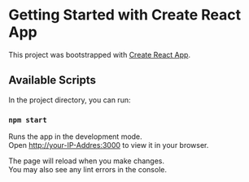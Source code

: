 # Getting Started with Create React App

This project was bootstrapped with [Create React App](https://github.com/facebook/create-react-app).

## Available Scripts

In the project directory, you can run:

### `npm start`

Runs the app in the development mode.\
Open [http://your-IP-Addres:3000](http://your-IP-Addres:3000) to view it in your browser.

The page will reload when you make changes.\
You may also see any lint errors in the console.
